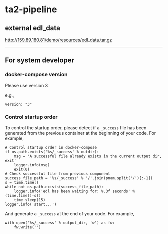 # ta2-pipeline

## external edl_data
http://159.89.180.81/demo/resources/edl_data.tar.gz

-----------------------------------------------------------
## For system developer
### docker-compose version
Please use version 3

e.g.,
```
version: "3"
```

### Control startup order
To control the startup order, please detect if a `_success` file has been generated from the previous container at the beginning of your code. For example,


    # Control startup order in docker-compose
    if os.path.exists('%s/_success' % outdir):
        msg = 'A successful file already exists in the current output dir, exit'
        logger.info(msg)
        exit(0)
    # Check successful file from previous component
    success_file_path = '%s/_success' % '/'.join(pnam.split('/')[:-1])
    s = time.time()
    while not os.path.exists(success_file_path):
        logger.info('edl has been waiting for: %.3f seconds' % (time.time()-s))
        time.sleep(15)
    logger.info('start...')


And generate a `_success` at the end of your code.
For example,

    with open('%s/_success' % output_dir, 'w') as fw:
        fw.write('')
